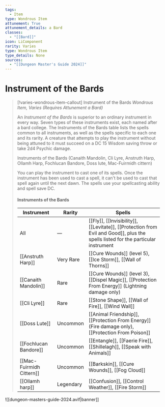 ```yaml
---
tags:
  - Item
type: Wondrous Item
attunement: True
attunement_details: a Bard
classes:
  - "[[Bard]]"
icon: LiComponent
rarity: Varies
type: Wondrous Item
type_details: None
sources: 
  - "[[Dungeon Master's Guide 2024]]"
---
```

# Instrument of the Bards
>[!varies-wondrous-item-callout] Instrument of the Bards
>_Wondrous Item, Varies (Requires Attunement a Bard)_
>
>An _Instrument of the Bards_ is superior to an ordinary instrument in every way. Seven types of these instruments exist, each named after a bard college. The Instruments of the Bards table lists the spells common to all instruments, as well as the spells specific to each one and its rarity. A creature that attempts to play the instrument without being attuned to it must succeed on a DC 15 Wisdom saving throw or take 2d4 Psychic damage.
>
>
>Instruments of the Bards (Canaith Mandolin, Cli Lyre, Anstruth Harp,  
>Ollamh Harp, Fochlucan Bandore, Doss lute, Mac-Fuirmidh cittern)
>
>You can play the instrument to cast one of its spells. Once the instrument has been used to cast a spell, it can't be used to cast that spell again until the next dawn. The spells use your spellcasting ability and spell save DC.
>
>#### Instruments of the Bards
>|Instrument|Rarity|Spells|
>|---|---|---|
>|All|—|[[Fly]], [[Invisibility]], [[Levitate]], [[Protection from Evil and Good]], plus the spells listed for the particular instrument|
>|[[Anstruth Harp]]|Very Rare|[[Cure Wounds]] (level 5), [[Ice Storm]], [[Wall of Thorns]]|
>|[[Canaith Mandolin]]|Rare|[[Cure Wounds]] (level 3), [[Dispel Magic]], [[Protection From Energy]] (Lightning damage only)|
>|[[Cli Lyre]]|Rare|[[Stone Shape]], [[Wall of Fire]], [[Wind Wall]]|
>|[[Doss Lute]]|Uncommon|[[Animal Friendship]], [[Protection From Energy]] (Fire damage only), [[Protection From Poison]]|
>|[[Fochlucan Bandore]]|Uncommon|[[Entangle]], [[Faerie Fire]], [[Shillelagh]], [[Speak with Animals]]|
>|[[Mac-Fuirmidh Cittern]]|Uncommon|[[Barkskin]], [[Cure Wounds]], [[Fog Cloud]]|
>|[[Ollamh harp]]|Legendary|[[Confusion]], [[Control Weather]], [[Fire Storm]]|
>


![[dungeon-masters-guide-2024.avif|banner]]
